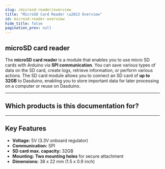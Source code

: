 ```yaml
---
slug: /microsd-reader/overview
title: "MicroSD Card Reader \u2013 Overview"
id: microsd-reader-overview
hide_title: false
pagination_prev: null
---
```

## microSD card reader

The **microSD card reader** is a module that enables you to use micro SD cards with Arduino via **SPI communication**. You can save various types of data on the SD card, create logs, retrieve information, or perform various actions. The SD card module allows you to connect an SD card of **up to 32GB** to Dasduino, enabling you to store important data for later processing on a computer or reuse on Dasduino.

<CenteredImage src="/img/microsd-reader/333050.jpg" alt="microsd card reader" caption="MicroSD Card Reader" />

---

## Which products is this documentation for?

<QuickLink 
  title="microSD card reader breakout" 
  description="333050"
  url="https://soldered.com/product/microsd-breakout/"
  image="/img/microsd-reader/333050.jpg" 
/>

---

## Key Features

- **Voltage:** 5V (3.3V onboard regulator)
- **Communication:** SPI
- **SD card max. capacity:** 32GB
- **Mounting:** **Two mounting holes** for secure attachment  
- **Dimensions:** 38 x 22 mm (1.5 x 0.9 inch)